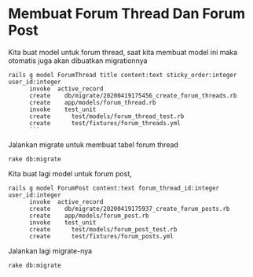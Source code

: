 # Membuat Forum Thread Dan Forum Post

Kita buat model untuk forum thread, saat kita membuat model ini maka otomatis juga akan dibuatkan migrationnya

````
rails g model ForumThread title content:text sticky_order:integer user_id:integer
      invoke  active_record
      create    db/migrate/20200419175456_create_forum_threads.rb
      create    app/models/forum_thread.rb
      invoke    test_unit
      create      test/models/forum_thread_test.rb
      create      test/fixtures/forum_threads.yml
      ```
````

Jalankan migrate untuk membuat tabel forum thread

```
rake db:migrate
```

Kita buat lagi model untuk forum post,

```
rails g model ForumPost content:text forum_thread_id:integer user_id:integer
      invoke  active_record
      create    db/migrate/20200419175937_create_forum_posts.rb
      create    app/models/forum_post.rb
      invoke    test_unit
      create      test/models/forum_post_test.rb
      create      test/fixtures/forum_posts.yml
```

Jalankan lagi migrate-nya

```
rake db:migrate
```
